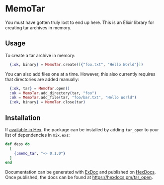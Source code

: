 # MemoTar

You must have gotten truly lost to end up here.
This is an Elixir library for creating tar archives in memory.

## Usage

To create a tar archive in memory:

```elixir
  {:ok, binary} = MemoTar.create([{"foo.txt", "Hello World"}])
```

You can also add files one at a time.
However, this also currently requires that directories are added manually:

```elixir
  {:ok, tar} = MemoTar.open()
  :ok = MemoTar.add_directory(tar, "foo")
  :ok = MemoTar.add_file(tar, "foo/bar.txt", "Hello World")
  {:ok, binary} = MemoTar.close(tar)
```

## Installation

If [available in Hex](https://hex.pm/docs/publish), the package can be installed
by adding `tar_open` to your list of dependencies in `mix.exs`:

```elixir
def deps do
  [
    {:memo_tar, "~> 0.1.0"}
  ]
end
```

Documentation can be generated with [ExDoc](https://github.com/elixir-lang/ex_doc)
and published on [HexDocs](https://hexdocs.pm). Once published, the docs can
be found at <https://hexdocs.pm/tar_open>.

